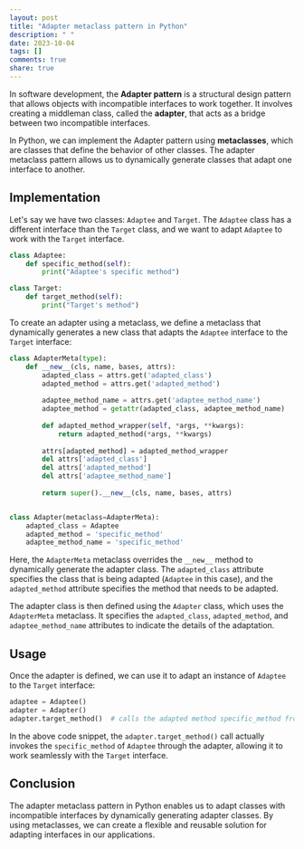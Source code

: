 ```yaml
---
layout: post
title: "Adapter metaclass pattern in Python"
description: " "
date: 2023-10-04
tags: []
comments: true
share: true
---
```


In software development, the **Adapter pattern** is a structural design pattern that allows objects with incompatible interfaces to work together. It involves creating a middleman class, called the **adapter**, that acts as a bridge between two incompatible interfaces. 

In Python, we can implement the Adapter pattern using **metaclasses**, which are classes that define the behavior of other classes. The adapter metaclass pattern allows us to dynamically generate classes that adapt one interface to another. 

## Implementation

Let's say we have two classes: `Adaptee` and `Target`. The `Adaptee` class has a different interface than the `Target` class, and we want to adapt `Adaptee` to work with the `Target` interface.

```python
class Adaptee:
    def specific_method(self):
        print("Adaptee's specific method")

class Target:
    def target_method(self):
        print("Target's method")
```

To create an adapter using a metaclass, we define a metaclass that dynamically generates a new class that adapts the `Adaptee` interface to the `Target` interface:

```python
class AdapterMeta(type):
    def __new__(cls, name, bases, attrs):
        adapted_class = attrs.get('adapted_class')
        adapted_method = attrs.get('adapted_method')
        
        adaptee_method_name = attrs.get('adaptee_method_name')
        adaptee_method = getattr(adapted_class, adaptee_method_name)
        
        def adapted_method_wrapper(self, *args, **kwargs):
            return adapted_method(*args, **kwargs)
        
        attrs[adapted_method] = adapted_method_wrapper
        del attrs['adapted_class']
        del attrs['adapted_method']
        del attrs['adaptee_method_name']
        
        return super().__new__(cls, name, bases, attrs)


class Adapter(metaclass=AdapterMeta):
    adapted_class = Adaptee
    adapted_method = 'specific_method'
    adaptee_method_name = 'specific_method'
```

Here, the `AdapterMeta` metaclass overrides the `__new__` method to dynamically generate the adapter class. The `adapted_class` attribute specifies the class that is being adapted (`Adaptee` in this case), and the `adapted_method` attribute specifies the method that needs to be adapted. 

The adapter class is then defined using the `Adapter` class, which uses the `AdapterMeta` metaclass. It specifies the `adapted_class`, `adapted_method`, and `adaptee_method_name` attributes to indicate the details of the adaptation.

## Usage

Once the adapter is defined, we can use it to adapt an instance of `Adaptee` to the `Target` interface:

```python
adaptee = Adaptee()
adapter = Adapter()
adapter.target_method()  # calls the adapted method specific_method from Adaptee
```

In the above code snippet, the `adapter.target_method()` call actually invokes the `specific_method` of `Adaptee` through the adapter, allowing it to work seamlessly with the `Target` interface.

## Conclusion

The adapter metaclass pattern in Python enables us to adapt classes with incompatible interfaces by dynamically generating adapter classes. By using metaclasses, we can create a flexible and reusable solution for adapting interfaces in our applications.